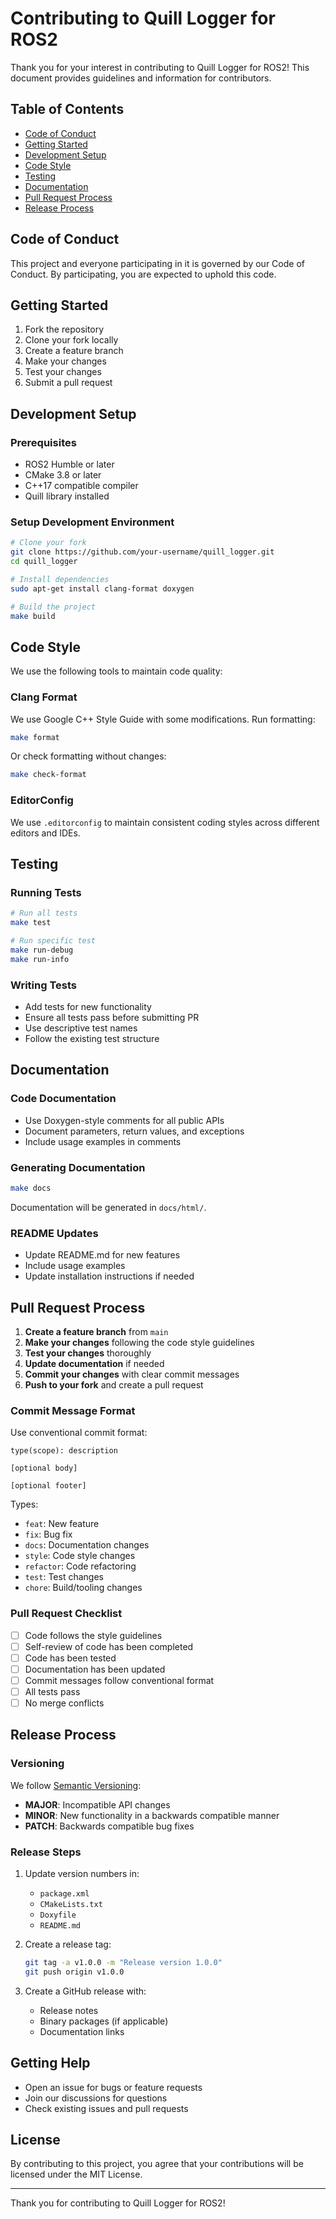 # Contributing to Quill Logger for ROS2

Thank you for your interest in contributing to Quill Logger for ROS2! This document provides guidelines and information for contributors.

## Table of Contents

- [Code of Conduct](#code-of-conduct)
- [Getting Started](#getting-started)
- [Development Setup](#development-setup)
- [Code Style](#code-style)
- [Testing](#testing)
- [Documentation](#documentation)
- [Pull Request Process](#pull-request-process)
- [Release Process](#release-process)

## Code of Conduct

This project and everyone participating in it is governed by our Code of Conduct. By participating, you are expected to uphold this code.

## Getting Started

1. Fork the repository
2. Clone your fork locally
3. Create a feature branch
4. Make your changes
5. Test your changes
6. Submit a pull request

## Development Setup

### Prerequisites

- ROS2 Humble or later
- CMake 3.8 or later
- C++17 compatible compiler
- Quill library installed

### Setup Development Environment

```bash
# Clone your fork
git clone https://github.com/your-username/quill_logger.git
cd quill_logger

# Install dependencies
sudo apt-get install clang-format doxygen

# Build the project
make build
```

## Code Style

We use the following tools to maintain code quality:

### Clang Format

We use Google C++ Style Guide with some modifications. Run formatting:

```bash
make format
```

Or check formatting without changes:

```bash
make check-format
```

### EditorConfig

We use `.editorconfig` to maintain consistent coding styles across different editors and IDEs.

## Testing

### Running Tests

```bash
# Run all tests
make test

# Run specific test
make run-debug
make run-info
```

### Writing Tests

- Add tests for new functionality
- Ensure all tests pass before submitting PR
- Use descriptive test names
- Follow the existing test structure

## Documentation

### Code Documentation

- Use Doxygen-style comments for all public APIs
- Document parameters, return values, and exceptions
- Include usage examples in comments

### Generating Documentation

```bash
make docs
```

Documentation will be generated in `docs/html/`.

### README Updates

- Update README.md for new features
- Include usage examples
- Update installation instructions if needed

## Pull Request Process

1. **Create a feature branch** from `main`
2. **Make your changes** following the code style guidelines
3. **Test your changes** thoroughly
4. **Update documentation** if needed
5. **Commit your changes** with clear commit messages
6. **Push to your fork** and create a pull request

### Commit Message Format

Use conventional commit format:

```
type(scope): description

[optional body]

[optional footer]
```

Types:
- `feat`: New feature
- `fix`: Bug fix
- `docs`: Documentation changes
- `style`: Code style changes
- `refactor`: Code refactoring
- `test`: Test changes
- `chore`: Build/tooling changes

### Pull Request Checklist

- [ ] Code follows the style guidelines
- [ ] Self-review of code has been completed
- [ ] Code has been tested
- [ ] Documentation has been updated
- [ ] Commit messages follow conventional format
- [ ] All tests pass
- [ ] No merge conflicts

## Release Process

### Versioning

We follow [Semantic Versioning](https://semver.org/):

- **MAJOR**: Incompatible API changes
- **MINOR**: New functionality in a backwards compatible manner
- **PATCH**: Backwards compatible bug fixes

### Release Steps

1. Update version numbers in:
   - `package.xml`
   - `CMakeLists.txt`
   - `Doxyfile`
   - `README.md`

2. Create a release tag:
   ```bash
   git tag -a v1.0.0 -m "Release version 1.0.0"
   git push origin v1.0.0
   ```

3. Create a GitHub release with:
   - Release notes
   - Binary packages (if applicable)
   - Documentation links

## Getting Help

- Open an issue for bugs or feature requests
- Join our discussions for questions
- Check existing issues and pull requests

## License

By contributing to this project, you agree that your contributions will be licensed under the MIT License.

---

Thank you for contributing to Quill Logger for ROS2! 